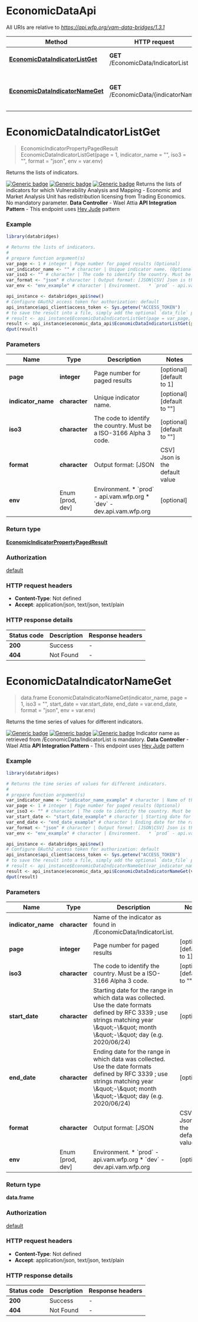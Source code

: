 # EconomicDataApi

All URIs are relative to *https://api.wfp.org/vam-data-bridges/1.3.1*

Method | HTTP request | Description
------------- | ------------- | -------------
[**EconomicDataIndicatorListGet**](EconomicDataApi.md#EconomicDataIndicatorListGet) | **GET** /EconomicData/IndicatorList | Returns the lists of indicators.
[**EconomicDataIndicatorNameGet**](EconomicDataApi.md#EconomicDataIndicatorNameGet) | **GET** /EconomicData/{indicatorName} | Returns the time series of values for different indicators.


# **EconomicDataIndicatorListGet**
> EconomicIndicatorPropertyPagedResult EconomicDataIndicatorListGet(page = 1, indicator_name = "", iso3 = "", format = "json", env = var.env)

Returns the lists of indicators.

  [![Generic badge](https://img.shields.io/badge/Maturity%20Level-Production%20Ready-green)]()  [![Generic badge](https://img.shields.io/badge/Access%20Policy-Open-green)]()  [![Generic badge](https://img.shields.io/badge/Data%20Classification-Public-green)]()  Returns the lists of indicators for which Vulnerability Analysis and Mapping - Economic and Market Analysis Unit has redistribution licensing from Trading Economics. No mandatory parameter.    **Data Controller** - Wael Attia  **API Integration Pattern** - This endpoint uses [Hey Jude](https://docs.api.wfp.org/providers/#api-patterns) pattern

### Example
```R
library(databridges)

# Returns the lists of indicators.
#
# prepare function argument(s)
var_page <- 1 # integer | Page number for paged results (Optional)
var_indicator_name <- "" # character | Unique indicator name. (Optional)
var_iso3 <- "" # character | The code to identify the country. Must be a ISO-3166 Alpha 3 code. (Optional)
var_format <- "json" # character | Output format: [JSON|CSV] Json is the default value (Optional)
var_env <- "env_example" # character | Environment.   * `prod` - api.vam.wfp.org   * `dev` - dev.api.vam.wfp.org (Optional)

api_instance <- databridges_api$new()
# Configure OAuth2 access token for authorization: default
api_instance$api_client$access_token <- Sys.getenv("ACCESS_TOKEN")
# to save the result into a file, simply add the optional `data_file` parameter, e.g.
# result <- api_instance$EconomicDataIndicatorListGet(page = var_page, indicator_name = var_indicator_name, iso3 = var_iso3, format = var_format, env = var_envdata_file = "result.txt")
result <- api_instance$economic_data_api$EconomicDataIndicatorListGet(page = var_page, indicator_name = var_indicator_name, iso3 = var_iso3, format = var_format, env = var_env)
dput(result)
```

### Parameters

Name | Type | Description  | Notes
------------- | ------------- | ------------- | -------------
 **page** | **integer**| Page number for paged results | [optional] [default to 1]
 **indicator_name** | **character**| Unique indicator name. | [optional] [default to &quot;&quot;]
 **iso3** | **character**| The code to identify the country. Must be a ISO-3166 Alpha 3 code. | [optional] [default to &quot;&quot;]
 **format** | **character**| Output format: [JSON|CSV] Json is the default value | [optional] [default to &quot;json&quot;]
 **env** | Enum [prod, dev] | Environment.   * &#x60;prod&#x60; - api.vam.wfp.org   * &#x60;dev&#x60; - dev.api.vam.wfp.org | [optional] 

### Return type

[**EconomicIndicatorPropertyPagedResult**](EconomicIndicatorPropertyPagedResult.md)

### Authorization

[default](../README.md#default)

### HTTP request headers

 - **Content-Type**: Not defined
 - **Accept**: application/json, text/json, text/plain

### HTTP response details
| Status code | Description | Response headers |
|-------------|-------------|------------------|
| **200** | Success |  -  |
| **404** | Not Found |  -  |

# **EconomicDataIndicatorNameGet**
> data.frame EconomicDataIndicatorNameGet(indicator_name, page = 1, iso3 = "", start_date = var.start_date, end_date = var.end_date, format = "json", env = var.env)

Returns the time series of values for different indicators.

  [![Generic badge](https://img.shields.io/badge/Maturity%20Level-Production%20Ready-green)]()  [![Generic badge](https://img.shields.io/badge/Access%20Policy-Open-green)]()  [![Generic badge](https://img.shields.io/badge/Data%20Classification-Public-green)]()  Indicator name as retrieved from /EconomicData/IndicatorList is mandatory.    **Data Controller** - Wael Attia  **API Integration Pattern** - This endpoint uses [Hey Jude](https://docs.api.wfp.org/providers/#api-patterns) pattern

### Example
```R
library(databridges)

# Returns the time series of values for different indicators.
#
# prepare function argument(s)
var_indicator_name <- "indicator_name_example" # character | Name of the indicator as found in /EconomicData/IndicatorList.
var_page <- 1 # integer | Page number for paged results (Optional)
var_iso3 <- "" # character | The code to identify the country. Must be a ISO-3166 Alpha 3 code. (Optional)
var_start_date <- "start_date_example" # character | Starting date for the range in which data was collected. Use the date formats defined by RFC 3339 ; use strings matching year \\\"-\\\" month \\\"-\\\" day (e.g. 2020/06/24) (Optional)
var_end_date <- "end_date_example" # character | Ending date for the range in which data was collected. Use the date formats defined by RFC 3339 ; use strings matching year \\\"-\\\" month \\\"-\\\" day (e.g. 2020/06/24) (Optional)
var_format <- "json" # character | Output format: [JSON|CSV] Json is the default value (Optional)
var_env <- "env_example" # character | Environment.   * `prod` - api.vam.wfp.org   * `dev` - dev.api.vam.wfp.org (Optional)

api_instance <- databridges_api$new()
# Configure OAuth2 access token for authorization: default
api_instance$api_client$access_token <- Sys.getenv("ACCESS_TOKEN")
# to save the result into a file, simply add the optional `data_file` parameter, e.g.
# result <- api_instance$EconomicDataIndicatorNameGet(var_indicator_name, page = var_page, iso3 = var_iso3, start_date = var_start_date, end_date = var_end_date, format = var_format, env = var_envdata_file = "result.txt")
result <- api_instance$economic_data_api$EconomicDataIndicatorNameGet(var_indicator_name, page = var_page, iso3 = var_iso3, start_date = var_start_date, end_date = var_end_date, format = var_format, env = var_env)
dput(result)
```

### Parameters

Name | Type | Description  | Notes
------------- | ------------- | ------------- | -------------
 **indicator_name** | **character**| Name of the indicator as found in /EconomicData/IndicatorList. | 
 **page** | **integer**| Page number for paged results | [optional] [default to 1]
 **iso3** | **character**| The code to identify the country. Must be a ISO-3166 Alpha 3 code. | [optional] [default to &quot;&quot;]
 **start_date** | **character**| Starting date for the range in which data was collected. Use the date formats defined by RFC 3339 ; use strings matching year \\\&quot;-\\\&quot; month \\\&quot;-\\\&quot; day (e.g. 2020/06/24) | [optional] 
 **end_date** | **character**| Ending date for the range in which data was collected. Use the date formats defined by RFC 3339 ; use strings matching year \\\&quot;-\\\&quot; month \\\&quot;-\\\&quot; day (e.g. 2020/06/24) | [optional] 
 **format** | **character**| Output format: [JSON|CSV] Json is the default value | [optional] [default to &quot;json&quot;]
 **env** | Enum [prod, dev] | Environment.   * &#x60;prod&#x60; - api.vam.wfp.org   * &#x60;dev&#x60; - dev.api.vam.wfp.org | [optional] 

### Return type

**data.frame**

### Authorization

[default](../README.md#default)

### HTTP request headers

 - **Content-Type**: Not defined
 - **Accept**: application/json, text/json, text/plain

### HTTP response details
| Status code | Description | Response headers |
|-------------|-------------|------------------|
| **200** | Success |  -  |
| **404** | Not Found |  -  |

